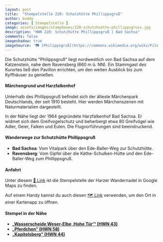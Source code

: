 ```yaml
---
layout: post
title:  "Stempelstelle 220: Schutzhütte Phillippsgruß"
author: buddy
categories: [ Stempelstelle ]
image: assets/images/stampboxes/220-schutzhuette-phillippsgruss.jpg
description: "HWN 220: Schutzhütte Phillippsgruß | Bad Sachsa"
comments: false
imageshadow: true
imageSource: '📷 [Philippsgruß](https://commons.wikimedia.org/wiki/File:Philippsgru%C3%9F.jpg) von <a href="//commons.wikimedia.org/wiki/User:B.Thomas95" title="User:B.Thomas95">Thomas Binder</a> unter Lizenz [CC BY-SA 4.0](https://creativecommons.org/licenses/by-sa/4.0)'
---
```


Die Schutzhütte "Philippsgruß" liegt nordwestlich von Bad Sachsa auf dem Katzenstein, nahe dem Ravensberg (660 m ü. NN). Ein Stammgast des Kurortes ließ den Pavillon errichten, um den weiten Ausblick bis zum Kyffhäuser zu genießen. 

#### Märchengrund und Harzfalkenhof

Unterhalb des Phillippsgruß befindet sich der älteste Märchenpark Deutschlands, der seit 1910 besteht. Hier werden Märchenszenen mit Naturmaterialien dargestellt. 

In der Nähe liegt der 1964 gegründete Harzfalkenhof Bad Sachsa. Er widmet sich dem Greifvogelschutz und beherbergt etwa 80 Greifvögel wie Adler, Geier, Falken und Eulen. Die Flugvorführungen sind beeindruckend. 

#### Wanderwege zur Schutzhütte Phillippsgruß

- **Bad Sachsa**: Vom Vitalpark über den Ede-Baller-Weg zur Schutzhütte. 
- **Ravensberg**: Vom Gipfel über die Käthe-Schulken-Hütte und den Ede-Baller-Weg zum Phillippsgruß. 

#### Anfahrt

Unter diesem [📍 Link](https://www.google.com/maps/dir/?api=1&origin=&destination=51.60973%2C%2010.53118) ist die Stempelstelle der Harzer Wandernadel in Google Maps zu finden.

<div class="android-only">
  Auf einem Handy kannst du auch diesen 
  <a href="geo:51.60973,10.53118">🗺️ Link</a> 
  verwenden, um den Ort in einer Kartenapp zu öffnen.
  <p></p>
</div>

#### Stempel in der Nähe

- [**„Wasserscheide Weser-Elbe ‚Hohe Tür‘“ (HWN 43)**](/stempelstelle-043-wasserscheide-weser-elbe-hohe-tuer)
- [**„Pferdchen“ (HWN 58)**](/stempelstelle-058-pferdchen)
- [**„Kapitelsberg“ (HWN 44)**](/stempelstelle-044-kapitelsberg)
